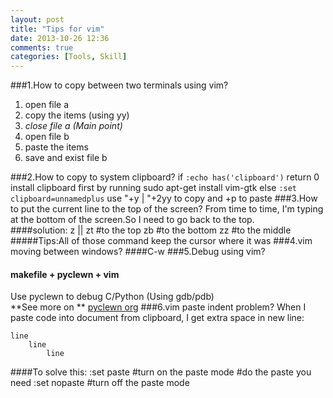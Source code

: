 ```yaml
---
layout: post
title: "Tips for vim"
date: 2013-10-26 12:36
comments: true
categories: [Tools, Skill]
---
```

###1.How to copy between two terminals using vim?
1. open file a
2. copy the items (using yy)
3. *close file a (Main point)*
4. open file b
5. paste the items
6. save and exist file b

###2.How to copy to system clipboard?
	if `:echo has('clipboard')` return 0
		install clipboard first by running
		sudo apt-get install vim-gtk
	else `:set clipboard=unnamedplus`
		use "+y | "+2yy to copy and +p to paste
###3.How to put the current line to the top of the screen?
From time to time, I'm typing at the bottom of the screen.So I need to go back to the top.   
####solution:
	z<return> || zt #to the top
	zb #to the bottom
	zz #to the middle
#####Tips:All of those command keep the cursor where it was
###4.vim moving between windows?
####C-w
###5.Debug using vim?
#### makefile + pyclewn + vim
Use pyclewn to debug C/Python (Using gdb/pdb)    
**See more on **
[pyclewn org](http://pyclewn.sourceforge.net/)
###6.vim paste indent problem?
When I paste code into document from clipboard, I get extra space in new line:    

	line    
		line   
			line
####To solve this:
	:set paste   #turn on the paste mode
	#do the paste you need
	:set nopaste  #turn off the paste mode
